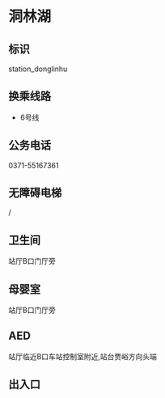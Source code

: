 # 洞林湖

## 标识

station_donglinhu

## 换乘线路

- 6号线

## 公务电话

0371-55167361

## 无障碍电梯

/

## 卫生间

站厅B口门厅旁

## 母婴室

站厅B口门厅旁

## AED

站厅临近B口车站控制室附近,站台贾峪方向头端

## 出入口

